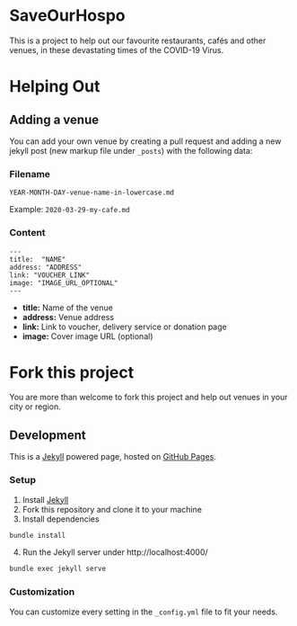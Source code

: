SaveOurHospo
===========

This is a project to help out our favourite restaurants, cafés and other venues, in these devastating times of the COVID-19 Virus.

# Helping Out

## Adding a venue
You can add your own venue by creating a pull request and adding a new jekyll post (new markup file under `_posts`) with the following data:

### Filename
```
YEAR-MONTH-DAY-venue-name-in-lowercase.md
```
Example: `2020-03-29-my-cafe.md`

### Content
```
---
title:  "NAME"
address: "ADDRESS"
link: "VOUCHER_LINK"
image: "IMAGE_URL_OPTIONAL"
---
```

- **title:** Name of the venue
- **address:** Venue address
- **link:** Link to voucher, delivery service or donation page
- **image:** Cover image URL (optional)

# Fork this project
You are more than welcome to fork this project and help out venues in your city or region.

## Development
This is a [Jekyll](https://jekyllrb.com/docs/) powered page, hosted on [GitHub Pages](https://pages.github.com/).

### Setup
1. Install [Jekyll](https://jekyllrb.com/docs/)
2. Fork this repository and clone it to your machine
3. Install dependencies
```sh
bundle install
```
4. Run the Jekyll server under http://localhost:4000/
```sh
bundle exec jekyll serve
```

### Customization
You can customize every setting in the `_config.yml` file to fit your needs.